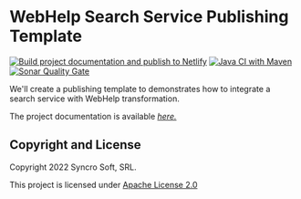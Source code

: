 # WebHelp Search Service Publishing Template

[![Build project documentation and publish to Netlify](https://github.com/oxygenxml-incubator/webhelp-search-service-publishing-template/actions/workflows/dita-build-deploy-netlify.yml/badge.svg)](https://github.com/oxygenxml-incubator/webhelp-search-service-publishing-template/actions/workflows/dita-build-deploy-netlify.yml) [![Java CI with Maven](https://github.com/oxygenxml-incubator/webhelp-search-service-publishing-template/actions/workflows/maven-build-action.yml/badge.svg)](https://github.com/oxygenxml-incubator/webhelp-search-service-publishing-template/actions/workflows/maven-build-action.yml) [![Sonar Quality Gate](https://sonarcloud.io/api/project_badges/measure?project=webhelp-search-service-publishing-template&metric=alert_status&branch=development)](https://sonarcloud.io/summary/new_code?id=webhelp-search-service-publishing-template)

We'll create a publishing template to demonstrates how to integrate a search service with WebHelp transformation. 

The project documentation is available *[here.](https://webhelp-search-service-template.netlify.app/)*

Copyright and License
---------------------
Copyright 2022 Syncro Soft, SRL.

This project is licensed under [Apache License 2.0](https://github.com/oxygenxml-incubator/repo-template/blob/master/LICENSE)

